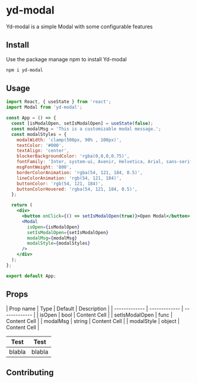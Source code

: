 # yd-modal

Yd-modal is a simple Modal with some configurable features
 
 ## Install

 Use the package manage npm to install Yd-modal

```bash
npm i yd-modal
```

## Usage

```jsx
import React, { useState } from 'react';
import Modal from 'yd-modal';

const App = () => {
  const [isModalOpen, setIsModalOpen] = useState(false);
  const modalMsg = 'This is a customizable modal message.';
  const modalStyles = {
    modalWidth: 'clamp(500px, 90% , 100px)',
    textColor: '#000',
    textAlign: 'center',
    blockerBackgroundColor: 'rgba(0,0,0,0.75)',
    fontFamily: 'Inter, system-ui, Avenir, Helvetica, Arial, sans-serif',
    msgFontWeight: '800',
    borderColorAnimation: 'rgba(54, 121, 184, 0.5)',
    lineColorAnimation: 'rgb(54, 121, 184)',
    buttonColor: 'rgb(54, 121, 184)',
    buttonColorHovered: 'rgba(54, 121, 184, 0.5)',
  };

  return (
    <div>
      <button onClick={() => setIsModalOpen(true)}>Open Modal</button>
      <Modal
        isOpen={isModalOpen}
        setIsModalOpen={setIsModalOpen}
        modalMsg={modalMsg}
        modalStyle={modalStyles}
      />
    </div>
  );
};

export default App;

```

## Props

| Prop name | Type | Default | Description |
| ------------- | ------------- | ------------- |
| isOpen  | bool  | Content Cell  |
| setIsModalOpen   | func  | Content Cell  |
| modalMsg  | string  | Content Cell  |
| modalStyle   | object  | Content Cell  |

|Test| Test |
|----|----|
|blabla|blabla|

## Contributing